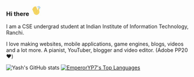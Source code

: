 ### Hi there <img src="tenor.gif" width="30px">

I am a CSE undergrad student at Indian Institute of Information Technology, Ranchi.

I love making websites, mobile applications, game engines, blogs, videos and a lot more.
A pianist, YouTuber, blogger and video editor. (Adobe PP20 :heart:)

![Yash's GitHub stats](https://github-readme-stats.vercel.app/api?username=EmperorYP7&show_icons=true)
[![EmperorYP7's Top Languages](https://github-readme-stats.vercel.app/api/top-langs/?username=EmperorYP7&layout=compact)](https://github.com/anuraghazra/github-readme-stats)
